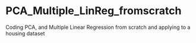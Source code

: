 # PCA_Multiple_LinReg_fromscratch
Coding PCA, and Multiple Linear Regression from scratch and applying to a housing dataset 
